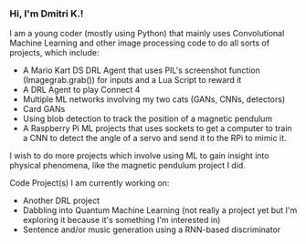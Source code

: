 ### Hi, I'm Dmitri K.!

I am a young coder (mostly using Python) that mainly uses Convolutional Machine Learning and other image processing code to do all sorts of projects, which include:
 - A Mario Kart DS DRL Agent that uses PIL's screenshot function (Imagegrab.grab()) for inputs and a Lua Script to reward it
 - A DRL Agent to play Connect 4
 - Multiple ML networks involving my two cats (GANs, CNNs, detectors)
 - Card GANs
 - Using blob detection to track the position of a magnetic pendulum
 - A Raspberry Pi ML projects that uses sockets to get a computer to train a CNN to detect the angle of a servo and send it to the RPi to mimic it. 

I wish to do more projects which involve using ML to gain insight into physical phenomena, like the magnetic pendulum project I did.

Code Project(s) I am currently working on:
 - Another DRL project
 - Dabbling into Quantum Machine Learning (not really a project yet but I'm exploring it because it's something I'm interested in)
 - Sentence and/or music generation using a RNN-based discriminator
